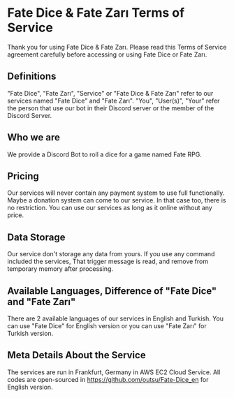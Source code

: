 # Fate Dice & Fate Zarı Terms of Service
Thank you for using Fate Dice & Fate Zarı. Please read this Terms of Service agreement carefully before accessing or using Fate Dice or Fate Zarı.

## Definitions 
"Fate Dice", "Fate Zarı", "Service" or "Fate Dice & Fate Zarı" refer to our services named "Fate Dice" and "Fate Zarı".
"You", "User(s)", "Your" refer the person that use our bot in their Discord server or the member of the Discord Server. 

## Who we are
We provide a Discord Bot to roll a dice for a game named Fate RPG. 

## Pricing
Our services will never contain any payment system to use full functionally. Maybe a donation system can come to our service. In that case too, there is no restriction. You can use our services as long as it online without any price.

## Data Storage
Our service don't storage any data from yours. If you use any command included the services, That trigger message is read, and remove from temporary memory after processing. 

## Available Languages, Difference of "Fate Dice" and "Fate Zarı"
There are 2 available languages of our services in English and Turkish. You can use "Fate Dice" for English version or you can use "Fate Zarı" for Turkish version. 

## Meta Details About the Service
The services are run in Frankfurt, Germany in AWS EC2 Cloud Service. All codes are open-sourced in https://github.com/outsu/Fate-Dice_en for English version.
